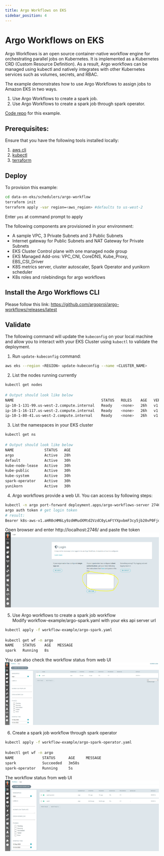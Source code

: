 ```yaml
---
title: Argo Workflows on EKS
sidebar_position: 4
---
```

# Argo Workflows on EKS
Argo Workflows is an open source container-native workflow engine for orchestrating parallel jobs on Kubernetes. It is implemented as a Kubernetes CRD (Custom Resource Definition). As a result, Argo workflows can be managed using kubectl and natively integrates with other Kubernetes services such as volumes, secrets, and RBAC.

The example demonstrates how to use Argo Workflows to assign jobs to Amazon EKS in two ways.
1. Use Argo Workflows to create a spark job. 
2. Use Argo Workflows to create a spark job through spark operator.

[Code repo](https://github.com/awslabs/data-on-eks/tree/main/schedulers/argo-workflow) for this example.

## Prerequisites:

Ensure that you have the following tools installed locally:

1. [aws cli](https://docs.aws.amazon.com/cli/latest/userguide/install-cliv2.html)
2. [kubectl](https://Kubernetes.io/docs/tasks/tools/)
3. [terraform](https://learn.hashicorp.com/tutorials/terraform/install-cli)

## Deploy

To provision this example:

```bash
cd data-on-eks/schedulers/argo-workflow
terraform init
terraform apply -var region=<aws_region> #defaults to us-west-2
```

Enter `yes` at command prompt to apply

The following components are provisioned in your environment:
- A sample VPC, 3 Private Subnets and 3 Public Subnets
- Internet gateway for Public Subnets and NAT Gateway for Private Subnets
- EKS Cluster Control plane with one managed node group
- EKS Managed Add-ons: VPC_CNI, CoreDNS, Kube_Proxy, EBS_CSI_Driver
- K8S metrics server, cluster autoscaler, Spark Operator and yunikorn scheduler
- K8s roles and rolebindings for argo workflows

## Install the Argo Workflows CLI 
Please follow this link: https://github.com/argoproj/argo-workflows/releases/latest

## Validate

The following command will update the `kubeconfig` on your local machine and allow you to interact with your EKS Cluster using `kubectl` to validate the deployment.

1. Run `update-kubeconfig` command:

```bash
aws eks --region <REGION> update-kubeconfig --name <CLUSTER_NAME>
```

2. List the nodes running currently

```bash
kubectl get nodes

# Output should look like below
NAME                                        STATUS   ROLES    AGE   VERSION
ip-10-1-131-99.us-west-2.compute.internal   Ready    <none>   26h   v1.23.9-eks-ba74326
ip-10-1-16-117.us-west-2.compute.internal   Ready    <none>   26h   v1.23.9-eks-ba74326
ip-10-1-80-41.us-west-2.compute.internal    Ready    <none>   26h   v1.23.9-eks-ba74326
```

3. List the namespaces in your EKS cluster
```bash
kubectl get ns

# Output should look like below
NAME              STATUS   AGE
argo              Active   28h
default           Active   30h
kube-node-lease   Active   30h
kube-public       Active   30h
kube-system       Active   30h
spark-operator    Active   30h
yunikorn          Active   30h
```

4. Argo workflows provide a web UI. You can access by following steps:  
```bash
kubectl -n argo port-forward deployment.apps/argo-workflows-server 2746:2746
argo auth token # get login token
# result:
Bearer k8s-aws-v1.aHR0cHM6Ly9zdHMudXMtd2VzdC0yLmFtYXpvbmF3cy5jb20vP0FjdGlvbj1HZXRDYWxsZXJJZGVudGl0eSZWZXJzaW9uPTIwMTEtMDYtMTUmWC1BbXotQWxnb3JpdGhtPUFXUzQtSE1BQy1TSEEyNTYmWC1BbXotQ3JlZGVudGlhbD1BS0lBVkNWNFhDV1dLUjZGVTRGMiUyRjIwMjIxMDEzJTJGdXMtd2VzdC0yJTJGc3RzJTJGYXdzNF9yZXF1ZXN0JlgtQW16LURhdGU9MjAyMjEwMTNUMDIyODAyWiZYLUFtei1FeHBpcmVzPTYwJlgtQW16LVNpZ25lZEhlYWRlcnM9aG9zdCUzQngtazhzLWF3cy1pZCZYLUFtei1TaWduYXR1cmU9NmZiNmMxYmQ0MDQyMWIwNTI3NjY4MzZhMGJiNmUzNjg1MTk1YmM0NDQzMjIyMTg5ZDNmZmE1YzJjZmRiMjc4OA
```

Open browser and enter http://localhost:2746/ and paste the token
![argo-workflow-login](argo-workflow-login.png)

5. Use Argo workflows to create a spark job workflow <br/>
Modify workflow-example/argo-spark.yaml with your eks api server url


```bash
kubectl apply -f workflow-example/argo-spark.yaml

kubectl get wf -n argo
NAME    STATUS    AGE   MESSAGE
spark   Running   8s  
```
You can also check the workflow status from web UI
![argo-wf-spark](argo-wf-spark.png)

6. Create a spark job workflow through spark operator
```bash
kubectl apply -f workflow-example/argo-spark-operator.yaml

kubectl get wf -n argo
NAME             STATUS      AGE     MESSAGE
spark            Succeeded   3m58s  
spark-operator   Running     5s  
```
The workflow status from web UI
![argo-wf-spark-operator](argo-wf-spark-operator.png)
